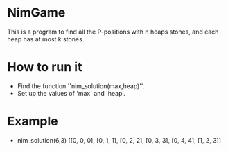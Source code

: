 # NimGame

This is a program to find all the P-positions with n heaps stones, and each heap has at most k stones.


# How to run it

* Find the function ''nim_solution(max,heap)''.
* Set up the values of 'max' and 'heap'.

# Example
* nim_solution(6,3)
[[0, 0, 0], [0, 1, 1], [0, 2, 2], [0, 3, 3], [0, 4, 4], [1, 2, 3]]

